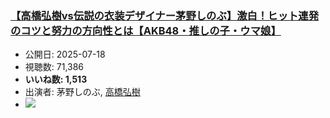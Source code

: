 ### [【高橋弘樹vs伝説の衣装デザイナー茅野しのぶ】激白！ヒット連発のコツと努力の方向性とは【AKB48・推しの子・ウマ娘】](https://www.youtube.com/watch?v=xCWiaPpaq9c)
-   公開日: 2025-07-18
-   視聴数: 71,386
-   **いいね数: 1,513**
-   出演者: 茅野しのぶ, [高橋弘樹](/rehacq_fan/people/高橋弘樹 "wikilink")
- [![](https://img.youtube.com/vi/xCWiaPpaq9c/hqdefault.jpg)](https://www.youtube.com/watch?v=xCWiaPpaq9c)
